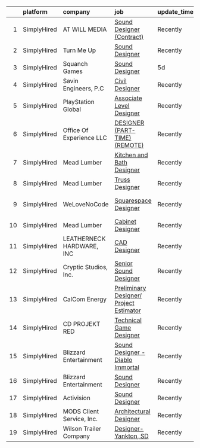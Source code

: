 

|    | platform    | company                   | job                                                                                                                                                          | update_time   | location          |
|---:|:------------|:--------------------------|:-------------------------------------------------------------------------------------------------------------------------------------------------------------|:--------------|:------------------|
|  1 | SimplyHired | AT WILL MEDIA             | [Sound Designer (Contract)](https://www.simplyhired.com/job/A8J3OHbNiyMLbVFnIUfy0ozJJiTZfcE14SmK3bIR7bWPApEHFt1A1g?q=technical+sound+designer)               | Recently      | Remote            |
|  2 | SimplyHired | Turn Me Up                | [Sound Designer](https://www.simplyhired.com/job/O4Pb-KyBGEiYvaOXwb3IuI1HyV_AUWqU80vVk7I1LtrsuI7WsmWqKA?q=technical+sound+designer)                          | Recently      | Burbank, CA       |
|  3 | SimplyHired | Squanch Games             | [Sound Designer](https://www.simplyhired.com/job/nt24aAN7yZxlbbFuk_zQ-0h3N40VSWq6VM6Mnb59l2nRFcGnCl5bZg?q=technical+sound+designer)                          | 5d            | Remote            |
|  4 | SimplyHired | Savin Engineers, P.C      | [Civil Designer](https://www.simplyhired.com/job/TBOtI6EeOke33Br_R58NB9_47EqtpzoyZzpBJRE03_2au_AbYnsB1w?q=technical+sound+designer)                          | Recently      | Pleasantville, NY |
|  5 | SimplyHired | PlayStation Global        | [Associate Level Designer](https://www.simplyhired.com/job/Q9hf9ZH_QC4qcpd1nF80e9JCwysDqU8vBX9H_bB8ZS7SFQMh5Iidvw?q=technical+sound+designer)                | Recently      | Playa Vista, CA   |
|  6 | SimplyHired | Office Of Experience LLC  | [DESIGNER (PART-TIME) (REMOTE)](https://www.simplyhired.com/job/yUtNm7aP5k7lf3a27Q4KIbyvuM9A7WQE2tgKPjPrP4xRwKfFS33ECw?q=technical+sound+designer)           | Recently      | Chicago, IL       |
|  7 | SimplyHired | Mead Lumber               | [Kitchen and Bath Designer](https://www.simplyhired.com/job/VdIcqwcvbPZ3BT8-gxXeKMuzKDIFAOXvHCdQ4yAc9M9hTFYhmZktmQ?q=technical+sound+designer)               | Recently      | Mc Cook, NE       |
|  8 | SimplyHired | Mead Lumber               | [Truss Designer](https://www.simplyhired.com/job/ImSt3fSjKHeU-9aWkhBSm_4J563Qyonlye6SLpiB8_TCsZxNWMjupg?q=technical+sound+designer)                          | Recently      | Cheyenne, WY      |
|  9 | SimplyHired | WeLoveNoCode              | [Squarespace Designer](https://www.simplyhired.com/job/14Oh7WBJ9UM5vWA5J3wm9T_KeyHlQ_RMfKZtiJ0UPZlFBtqy7yxSEg?q=technical+sound+designer)                    | Recently      | San Francisco, CA |
| 10 | SimplyHired | Mead Lumber               | [Cabinet Designer](https://www.simplyhired.com/job/JOweUw_l3pDPsqtIg-3gorBXWYvW_IStT4VkQXlyHLdhruJ2QjvyDg?q=technical+sound+designer)                        | Recently      | Kearney, NE       |
| 11 | SimplyHired | LEATHERNECK HARDWARE, INC | [CAD Designer](https://www.simplyhired.com/job/DWeKeUWzSX2YunyVVD1YxnMTeQWN3Nce-_bLFZqjyXM1VLcprh_kBw?q=technical+sound+designer)                            | Recently      | Danville, IL      |
| 12 | SimplyHired | Cryptic Studios, Inc.     | [Senior Sound Designer](https://www.simplyhired.com/job/QHcUWe9vgtEgc8I_ls8Nj2XSB_OgREPx589ZqTl_k76Voep_cf3XeA?q=technical+sound+designer)                   | Recently      | Los Gatos, CA     |
| 13 | SimplyHired | CalCom Energy             | [Preliminary Designer/ Project Estimator](https://www.simplyhired.com/job/aJowns8Ln9qdvYZWYqyCjfwxCgdFh8KrWAHqEErQDxbHDjidM3cxOw?q=technical+sound+designer) | Recently      | Durango, CO       |
| 14 | SimplyHired | CD PROJEKT RED            | [Technical Game Designer](https://www.simplyhired.com/job/_yYj-Rgrf82OMLddLOeRCj51ugJZ4v6bL3wCKxpswK0xI-mt53UFPA?q=technical+sound+designer)                 | Recently      | Boston, MA        |
| 15 | SimplyHired | Blizzard Entertainment    | [Sound Designer - Diablo Immortal](https://www.simplyhired.com/job/be44SuZxxfwebqNPsGkhf71yHynOZ_Q7VRJIkl51HzMzpl7Qx8Iqxg?q=technical+sound+designer)        | Recently      | Irvine, CA        |
| 16 | SimplyHired | Blizzard Entertainment    | [Sound Designer](https://www.simplyhired.com/job/c4qUcjeHlvOc1Z7up42w8ejYTZTWpm6hL2RAtCb_vc6SNQBYmZ6agw?q=technical+sound+designer)                          | Recently      | Irvine, CA        |
| 17 | SimplyHired | Activision                | [Sound Designer](https://www.simplyhired.com/job/i7qlcqa6pP-srEpgyNNEjRvZmW5tDc8R6vUqXUq0hP94Ee2Cl5AgeQ?q=technical+sound+designer)                          | Recently      | Austin, TX        |
| 18 | SimplyHired | MODS Client Service, Inc. | [Architectural Designer](https://www.simplyhired.com/job/blLj0dVXyCtcS3sTuB0t7U9utP8Vl_iaMGtEZlpEFkj8ybP3nLpzig?q=technical+sound+designer)                  | Recently      | Appleton, WI      |
| 19 | SimplyHired | Wilson Trailer Company    | [Designer-Yankton, SD](https://www.simplyhired.com/job/TfuVfdM5xbHYE6pjwPim2wZq1SlRohes5TwjFeRduKiHW2uOx3-jcA?q=technical+sound+designer)                    | Recently      | Yankton, SD       |